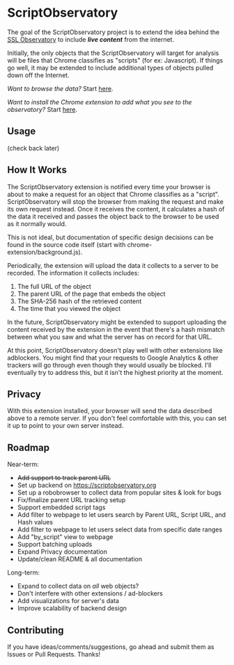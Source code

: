 ScriptObservatory
=================

The goal of the ScriptObservatory project is to extend the idea behind the 
[SSL Observatory](https://www.eff.org/observatory) to include **_live content_**
from the internet.

Initially, the only objects that the ScriptObservatory will target for analysis 
will be files that Chrome classifies as "scripts" (for ex: Javascript). If things 
go well, it may be extended to include additional types of objects pulled down 
off the Internet.

_Want to browse the data?_ Start [here](https://www.scriptobservatory.org).

_Want to install the Chrome extension to add what you see to the observatory?_
Start [here](https://github.com/andy11/ScriptObservatory#usage).


Usage
-----

(check back later)


How It Works
------------

The ScriptObservatory extension is notified every time your browser is about to
make a request for an object that Chrome classifies as a "script". ScriptObservatory
will stop the browser from making the request and make its own request instead.
Once it receives the content, it calculates a hash of the data it received and 
passes the object back to the browser to be used as it normally would.

This is not ideal, but documentation of specific design decisions can be found 
in the source code itself (start with chrome-extension/background.js).

Periodically, the extension will upload the data it collects to a server to be recorded. 
The information it collects includes:
 1. The full URL of the object
 2. The parent URL of the page that embeds the object
 3. The SHA-256 hash of the retrieved content
 4. The time that you viewed the object

In the future, ScriptObservatory might be extended to support uploading the content
received by the extension in the event that there's a hash mismatch between what you saw
and what the server has on record for that URL.

At this point, ScriptObservatory doesn't play well with other extensions like adblockers.
You might find that your requests to Google Analytics & other trackers will go through
even though they would usually be blocked. I'll eventually try to address this, but it
isn't the highest priority at the moment.


Privacy
-------

With this extension installed, your browser will send the data described above to a 
remote server. If you don't feel comfortable with this, you can set it up to point
to your own server instead.


Roadmap
-------

Near-term:
 - ~~Add support to track parent URL~~
 - Set up backend on https://scriptobservatory.org 
 - Set up a robobrowser to collect data from popular sites & look for bugs
 - Fix/finalize parent URL tracking setup
 - Support embedded script tags
 - Add filter to webpage to let users search by Parent URL, Script URL, and Hash values
 - Add filter to webpage to let users select data from specific date ranges
 - Add "by_script" view to webpage
 - Support batching uploads
 - Expand Privacy documentation
 - Update/clean README & all documentation

Long-term:
 - Expand to collect data on _all_ web objects?
 - Don't interfere with other extensions / ad-blockers
 - Add visualizations for server's data
 - Improve scalability of backend design


Contributing
------------

If you have ideas/comments/suggestions, go ahead and submit them as Issues or Pull Requests. Thanks!



